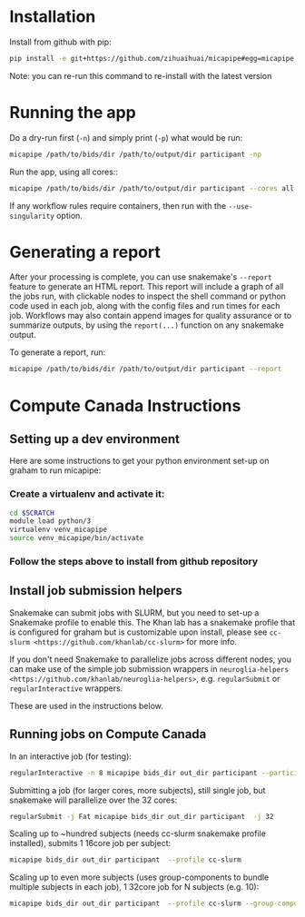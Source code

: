# Installation

Install from github with pip:

```bash
pip install -e git+https://github.com/zihuaihuai/micapipe#egg=micapipe
```

Note: you can re-run this command to re-install with the latest version

# Running the app

Do a dry-run first (`-n`) and simply print (`-p`) what would be run:

```bash
micapipe /path/to/bids/dir /path/to/output/dir participant -np
```

Run the app, using all cores::

```bash
micapipe /path/to/bids/dir /path/to/output/dir participant --cores all
```

If any workflow rules require containers, then run with the `--use-singularity` option.

# Generating a report

After your processing is complete, you can use snakemake's `--report` feature to generate
an HTML report. This report will include a graph of all the jobs run, with clickable nodes
to inspect the shell command or python code used in each job, along with the config files and
run times for each job. Workflows may also contain append images for quality assurance or to
summarize outputs, by using the `report(...)` function on any snakemake output.

To generate a report, run:

```bash
micapipe /path/to/bids/dir /path/to/output/dir participant --report
```

# Compute Canada Instructions

## Setting up a dev environment

Here are some instructions to get your python environment set-up on graham to run micapipe:

### Create a virtualenv and activate it:

```bash
cd $SCRATCH
module load python/3
virtualenv venv_micapipe
source venv_micapipe/bin/activate
```

### Follow the steps above to install from github repository

## Install job submission helpers

Snakemake can submit jobs with SLURM, but you need to set-up a Snakemake profile to enable this. The Khan lab has a
snakemake profile that is configured for graham but is customizable upon install, please see `cc-slurm <https://github.com/khanlab/cc-slurm>` for more info.

If you don't need Snakemake to parallelize jobs across different nodes, you can make use of the simple job submission wrappers in `neuroglia-helpers <https://github.com/khanlab/neuroglia-helpers>`, e.g. `regularSubmit` or `regularInteractive` wrappers.

These are used in the instructions below.

## Running jobs on Compute Canada

In an interactive job (for testing):

```bash
regularInteractive -n 8 micapipe bids_dir out_dir participant --participant_label 001 -j 8
```

Submitting a job (for larger cores, more subjects), still single job, but snakemake will parallelize over the 32 cores:

```bash
regularSubmit -j Fat micapipe bids_dir out_dir participant  -j 32
```

Scaling up to ~hundred subjects (needs cc-slurm snakemake profile installed), submits 1 16core job per subject:

```bash
micapipe bids_dir out_dir participant  --profile cc-slurm
```

Scaling up to even more subjects (uses group-components to bundle multiple subjects in each job), 1 32core job for N subjects (e.g. 10):

```bash
micapipe bids_dir out_dir participant  --profile cc-slurm --group-components subj=10
```
